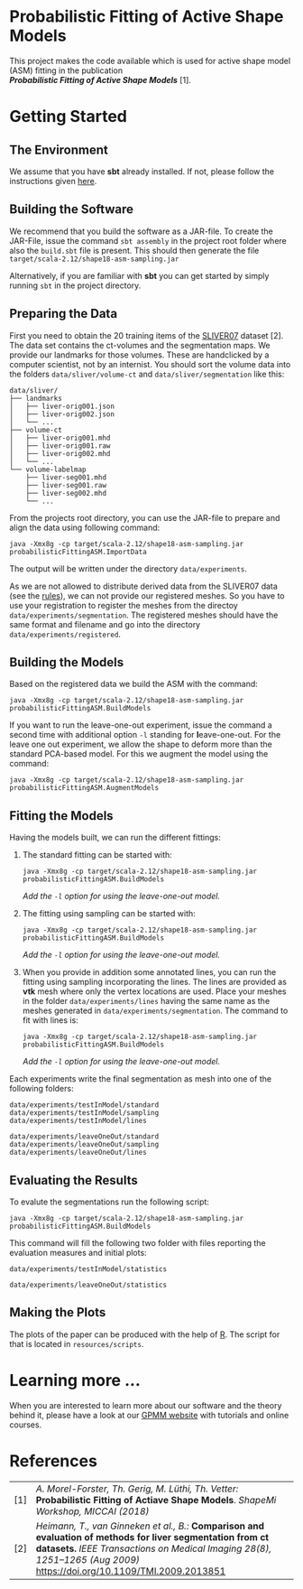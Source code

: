 # Probabilistic Fitting of Active Shape Models
This project makes the code available which is used for active shape model (ASM) fitting in the publication<br>
***Probabilistic Fitting of Active Shape Models*** [1].

# Getting Started

## The Environment
We assume that you have **sbt** already installed. If not, please
follow the instructions given
[here](http://www.scala-sbt.org/release/tutorial/Setup.html).


## Building the Software
We recommend that you build the software as a JAR-file. To create the
JAR-File, issue the command ```sbt assembly``` in the project root
folder where also the ```build.sbt``` file is present. This should
then generate the file ```target/scala-2.12/shape18-asm-sampling.jar```

Alternatively, if you are familiar with **sbt** you can get started by
simply running ```sbt``` in the project directory.
 


## Preparing the Data
First you need to obtain the 20 training items of the
[SLIVER07](http://www.sliver07.org/) dataset [2]. The data set contains
the ct-volumes and the segmentation maps. We provide our landmarks
for those volumes. These are handclicked by a computer scientist,
not by an internist. You should sort the volume data into the folders
```data/sliver/volume-ct``` and ```data/sliver/segmentation``` like
 this:

```
data/sliver/
├── landmarks
│   ├── liver-orig001.json
│   ├── liver-orig002.json
│   └── ...
├── volume-ct
│   ├── liver-orig001.mhd
│   ├── liver-orig001.raw
│   ├── liver-orig002.mhd
│   └── ...
└── volume-labelmap
    ├── liver-seg001.mhd
    ├── liver-seg001.raw
    ├── liver-seg002.mhd
    └── ...
```

From the projects root directory, you can use the JAR-file to prepare
and align the data using following command:

```
java -Xmx8g -cp target/scala-2.12/shape18-asm-sampling.jar probabilisticFittingASM.ImportData
```

The output will be written under the directory ```data/experiments```.

As we are not allowed to distribute derived data from the SLIVER07
data (see the [rules](http://www.sliver07.org/rules.php)),
we can not provide our registered meshes. So you have to use
your registration to register the meshes from the directoy
```data/experiments/segmentation```. The registered meshes should
have the same format and filename and go into the directory
```data/experiments/registered```.

## Building the Models

Based on the registered data we build the ASM with the command:

```
java -Xmx8g -cp target/scala-2.12/shape18-asm-sampling.jar probabilisticFittingASM.BuildModels
```
If you want to run the leave-one-out experiment, issue the command a
second time with additional option ```-l``` standing for
**l**eave-one-out. For the leave one out experiment, we allow the
shape to deform more than the standard PCA-based model. For this we
augment the model using the command:

```
java -Xmx8g -cp target/scala-2.12/shape18-asm-sampling.jar probabilisticFittingASM.AugmentModels
```

## Fitting the Models
Having the models built, we can run the different fittings:

1. The standard fitting can be started with:
    ```
    java -Xmx8g -cp target/scala-2.12/shape18-asm-sampling.jar probabilisticFittingASM.BuildModels
    ```
    *Add the ```-l``` option for using the leave-one-out model.*

1. The fitting using sampling can be started with:
    ```
    java -Xmx8g -cp target/scala-2.12/shape18-asm-sampling.jar probabilisticFittingASM.BuildModels
    ```
    *Add the ```-l``` option for using the leave-one-out model.*

1. When you provide in addition some annotated lines, you can run the
  fitting using sampling incorporating the lines. The lines are
  provided as **vtk** mesh where only the vertex locations are used.
  Place your meshes in the folder ```data/experiments/lines``` having
  the same name as the meshes generated in
  ```data/experiments/segmentation```. The command to fit with lines is:
    ```
    java -Xmx8g -cp target/scala-2.12/shape18-asm-sampling.jar probabilisticFittingASM.BuildModels
    ```
    *Add the ```-l``` option for using the leave-one-out model.*

Each experiments write the final segmentation as mesh into one of
the following folders:
```
data/experiments/testInModel/standard
data/experiments/testInModel/sampling
data/experiments/testInModel/lines

data/experiments/leaveOneOut/standard
data/experiments/leaveOneOut/sampling
data/experiments/leaveOneOut/lines
```

## Evaluating the Results

To evalute the segmentations run the following script:

```
java -Xmx8g -cp target/scala-2.12/shape18-asm-sampling.jar probabilisticFittingASM.BuildModels
```
This command will fill the following two folder with files reporting
the evaluation measures and initial plots:
```
data/experiments/testInModel/statistics

data/experiments/leaveOneOut/statistics
```

## Making the Plots

The plots of the paper can be produced with the help of
[R](https://www.r-project.org/). The script for that is located in ```resources/scripts```.


# Learning more ...

When you are interested to learn more about our software and the
theory behind it, please have a look at our
[GPMM website](https://gravis.dmi.unibas.ch/PMM/) with tutorials and online
courses.

# References

<table>
<tr>
<td>[1]</td>
<td>
<i>A. Morel-Forster, Th. Gerig, M. Lüthi, Th. Vetter:</i>
<b>Probabilistic Fitting of Actiave Shape Models</b>.
<i>ShapeMi Workshop, MICCAI (2018)</i>
</td>
</tr>
<tr>
<td>[2]</td>
<td>
<i>Heimann, T., van Ginneken et al., B.:</i>
<b>Comparison and evaluation of methods for liver segmentation from ct datasets.</b>
<i>IEEE Transactions on Medical Imaging 28(8), 1251–1265 (Aug 2009)</i>
<a href="https://doi.org/10.1109/TMI.2009.2013851">https://doi.org/10.1109/TMI.2009.2013851</a>
</td>
</tr>
</table>
